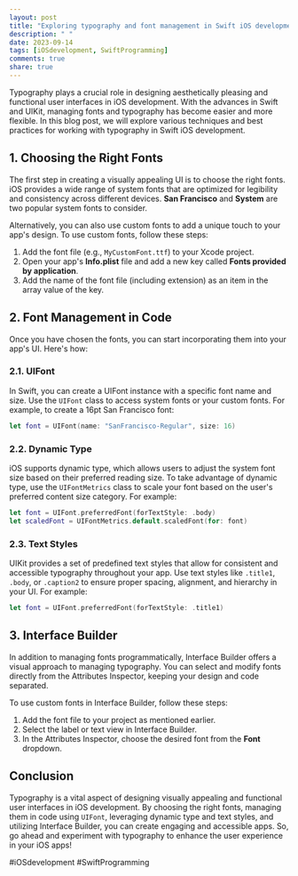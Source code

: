 ```yaml
---
layout: post
title: "Exploring typography and font management in Swift iOS development"
description: " "
date: 2023-09-14
tags: [iOSdevelopment, SwiftProgramming]
comments: true
share: true
---
```


Typography plays a crucial role in designing aesthetically pleasing and functional user interfaces in iOS development. With the advances in Swift and UIKit, managing fonts and typography has become easier and more flexible. In this blog post, we will explore various techniques and best practices for working with typography in Swift iOS development.

## 1. Choosing the Right Fonts

The first step in creating a visually appealing UI is to choose the right fonts. iOS provides a wide range of system fonts that are optimized for legibility and consistency across different devices. **San Francisco** and **System** are two popular system fonts to consider. 

Alternatively, you can also use custom fonts to add a unique touch to your app's design. To use custom fonts, follow these steps:

1. Add the font file (e.g., `MyCustomFont.ttf`) to your Xcode project.
2. Open your app's **Info.plist** file and add a new key called **Fonts provided by application**. 
3. Add the name of the font file (including extension) as an item in the array value of the key.

## 2. Font Management in Code

Once you have chosen the fonts, you can start incorporating them into your app's UI. Here's how:

### 2.1. UIFont

In Swift, you can create a UIFont instance with a specific font name and size. Use the `UIFont` class to access system fonts or your custom fonts. For example, to create a 16pt San Francisco font:

```swift
let font = UIFont(name: "SanFrancisco-Regular", size: 16)
```

### 2.2. Dynamic Type

iOS supports dynamic type, which allows users to adjust the system font size based on their preferred reading size. To take advantage of dynamic type, use the `UIFontMetrics` class to scale your font based on the user's preferred content size category. For example:

```swift
let font = UIFont.preferredFont(forTextStyle: .body)
let scaledFont = UIFontMetrics.default.scaledFont(for: font)
```

### 2.3. Text Styles

UIKit provides a set of predefined text styles that allow for consistent and accessible typography throughout your app. Use text styles like `.title1`, `.body`, or `.caption2` to ensure proper spacing, alignment, and hierarchy in your UI. For example:

```swift
let font = UIFont.preferredFont(forTextStyle: .title1)
```

## 3. Interface Builder

In addition to managing fonts programmatically, Interface Builder offers a visual approach to managing typography. You can select and modify fonts directly from the Attributes Inspector, keeping your design and code separated. 

To use custom fonts in Interface Builder, follow these steps:

1. Add the font file to your project as mentioned earlier.
2. Select the label or text view in Interface Builder.
3. In the Attributes Inspector, choose the desired font from the **Font** dropdown.

## Conclusion

Typography is a vital aspect of designing visually appealing and functional user interfaces in iOS development. By choosing the right fonts, managing them in code using `UIFont`, leveraging dynamic type and text styles, and utilizing Interface Builder, you can create engaging and accessible apps. So, go ahead and experiment with typography to enhance the user experience in your iOS apps!

\#iOSdevelopment #SwiftProgramming